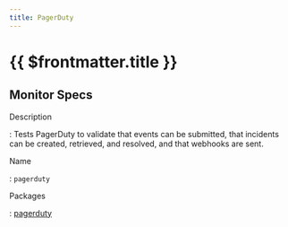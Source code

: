 ```yaml
---
title: PagerDuty
---
```


# {{ $frontmatter.title }}

## Monitor Specs

Description

: Tests PagerDuty to validate that events can be submitted, that incidents can be created, retrieved, and resolved, and that webhooks are sent.

Name

: `pagerduty`

Packages

: [pagerduty](pagerduty_pagerduty.md)


<!--@include: /parts/_1.md-->


<!--@include: /parts/_2.md-->